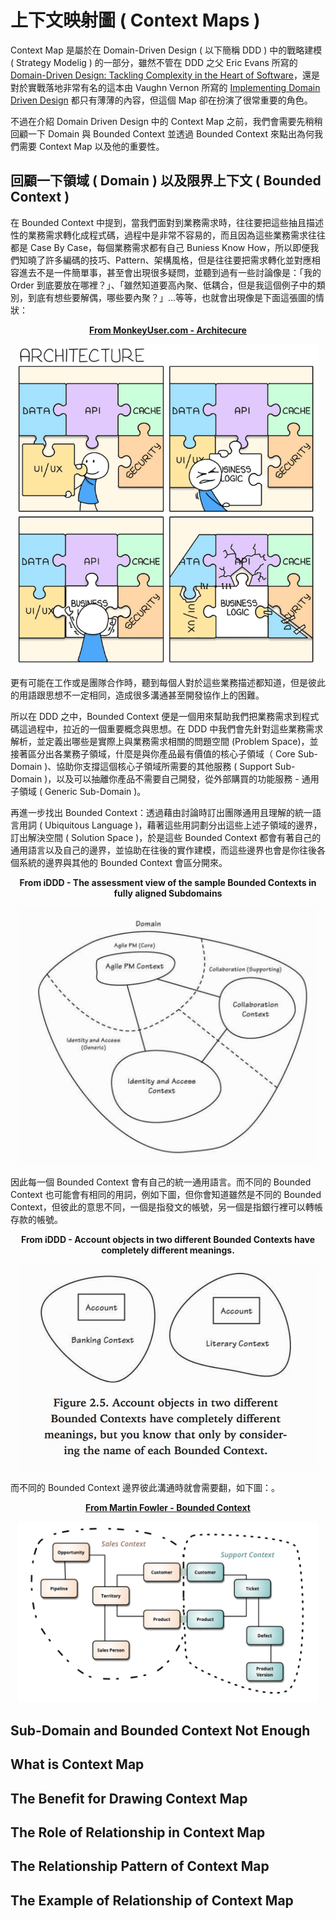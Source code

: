 # 上下文映射圖 ( Context Maps )
Context Map 是屬於在 Domain-Driven Design ( 以下簡稱 DDD ) 中的戰略建模 ( Strategy Modelig ) 的一部分，雖然不管在 DDD 之父 Eric Evans 所寫的 [Domain-Driven Design: Tackling Complexity in the Heart of Software](https://www.oreilly.com/library/view/domain-driven-design-tackling/0321125215/)，還是對於實戰落地非常有名的這本由 Vaughn Vernon 所寫的 [Implementing Domain Driven Design](https://www.oreilly.com/library/view/implementing-domain-driven-design/9780133039900/) 都只有薄薄的內容，但這個 Map 卻在扮演了很常重要的角色。

不過在介紹 Domain Driven Design 中的 Context Map 之前，我們會需要先稍稍回顧一下 Domain 與 Bounded Context 並透過 Bounded Context 來點出為何我們需要 Context Map 以及他的重要性。

## 回顧一下領域 ( Domain ) 以及限界上下文 ( Bounded Context )
在 Bounded Context 中提到，當我們面對到業務需求時，往往要把這些抽且描述性的業務需求轉化成程式碼，過程中是非常不容易的，而且因為這些業務需求往往都是 Case By Case，每個業務需求都有自己 Buniess Know How，所以即便我們知曉了許多編碼的技巧、Pattern、架構風格，但是往往要把需求轉化並對應相容進去不是一件簡單事，甚至會出現很多疑問，並聽到過有一些討論像是：「我的 Order 到底要放在哪裡？」、「雖然知道要高內聚、低耦合，但是我這個例子中的類別，到底有想些要解偶，哪些要內聚？」...等等，也就會出現像是下面這張圖的情狀：

**<p align="center"><a href="https://www.monkeyuser.com/2018/architecture/">From MonkeyUser.com - Architecure</a></p>**
<p align="center">
  <img src="../context-maps/images/when-architecure-meet-business-logic.png?raw=true" width="480px">
</p>

更有可能在工作或是團隊合作時，聽到每個人對於這些業務描述都知道，但是彼此的用語跟思想不一定相同，造成很多溝通甚至開發協作上的困難。

所以在 DDD 之中，Bounded Context 便是一個用來幫助我們把業務需求到程式碼這過程中，拉近的一個重要概念與思想。在 DDD 中我們會先針對這些業務需求解析，並定義出哪些是實際上與業務需求相關的問題空間 (Problem Space)，並接著區分出各業務子領域，什麼是與你產品最有價值的核心子領域（ Core Sub-Domain )、協助你支撐這個核心子領域所需要的其他服務 ( Support Sub-Domain )，以及可以抽離你產品不需要自己開發，從外部購買的功能服務 - 通用子領域 ( Generic Sub-Domain )。

再進一步找出 Bounded Context：透過藉由討論時訂出團隊通用且理解的統一語言用詞 ( Ubiquitous Language )，藉著這些用詞劃分出這些上述子領域的邊界，訂出解決空間 ( Solution Space )，於是這些 Bounded Context 都會有著自己的通用語言以及自己的邊界，並協助在往後的實作建模，而這些邊界也會是你往後各個系統的邊界與其他的 Bounded Context 會區分開來。

**<p align="center">From iDDD - The assessment view of the sample Bounded Contexts in fully aligned Subdomains</p>**
<p align="center">
  <img src="../context-maps/images/domain-and-bounded-context.png?raw=true" width="480px">
</p>

因此每一個 Bounded Context 會有自己的統一通用語言。而不同的 Bounded Context 也可能會有相同的用詞，例如下圖，但你會知道雖然是不同的 Bounded Context，但彼此的意思不同，一個是指發文的帳號，另一個是指銀行裡可以轉帳存款的帳號。

**<p align="center">From iDDD - Account objects in two different Bounded Contexts have completely different meanings.</p>**
<p align="center">
  <img src="../context-maps/images/bounded-context-with-same-term-but-different-meaning.png?raw=true" width="480px">
</p>

而不同的 Bounded Context 邊界彼此溝通時就會需要翻，如下圖：。

**<p align="center"><a href="https://martinfowler.com/bliki/BoundedContext.html">From Martin Fowler - Bounded Context</a></p>**
<p align="center">
  <img src="../context-maps/images/different-bounded-context.png?raw=true" width="480px">
</p>

## Sub-Domain and Bounded Context Not Enough

## What is Context Map

## The Benefit for Drawing Context Map

## The Role of Relationship in Context Map

## The Relationship Pattern of Context Map 

## The Example of Relationship of Context Map 
